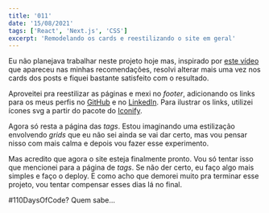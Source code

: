 ```yaml
---
title: '011'
date: '15/08/2021'
tags: ['React', 'Next.js', 'CSS']
excerpt: 'Remodelando os cards e reestilizando o site em geral'
---
```

Eu não planejava trabalhar neste projeto hoje mas, inspirado por <a href="https://www.youtube.com/watch?v=k3YHfp8Bp_E" target="_blank" rel="noreferrer">este vídeo</a> que apareceu nas minhas recomendações, resolvi alterar mais uma vez nos cards dos posts e fiquei bastante satisfeito com o resultado.

Aproveitei pra reestilizar as páginas e mexi no *footer*, adicionando os links para os meus perfis no <a href="https://github.com/felipe-pimentel" target="_blank" rel="noreferrer">GitHub</a> e no <a href="https://linkedin.com/in/felipe-pimentel-web-dev/" target="_blank" rel="noreferrer">LinkedIn</a>. Para ilustrar os links, utilizei ícones svg a partir do pacote do <a href="https://iconify.design" target="_blank" rel="noreferrer">Iconify</a>.

Agora só resta a página das *tags*. Estou imaginando uma estilização envolvendo *grids* que eu não sei ainda se vai dar certo, mas vou pensar nisso com mais calma e depois vou fazer esse experimento.

Mas acredito que agora o site esteja finalmente pronto. Vou só tentar isso que mencionei para a página de *tags*. Se não der certo, eu faço algo mais simples e faço o deploy. E como acho que demorei muito pra terminar esse projeto, vou tentar compensar esses dias lá no final.

#110DaysOfCode? Quem sabe...
